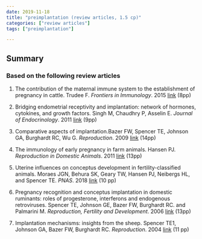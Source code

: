 ```yaml
---
date: 2019-11-18
title: "preimplantation (review articles, 1.5 cp)"
categories: ["review articles"]
tags: ["preimplantation"]

---
```

## Summary

### Based on the following review articles
1. The contribution of the maternal immune system to the establishment of pregnancy in cattle. Trudee F. *Frontiers in Immunology*. 2015 [link](https://www.frontiersin.org/articles/10.3389/fimmu.2015.00007/full) (8pp)


2. Bridging endometrial receptivity and implantation: network of hormones, cytokines, and growth factors.
Singh M, Chaudhry P, Asselin E. *Journal of Endocrinology*. 2011 [link](https://joe.bioscientifica.com/view/journals/joe/210/1/5.xml) (9pp)

3. Comparative aspects of implantation.Bazer FW, Spencer TE, Johnson GA, Burghardt RC, Wu G. *Reproduction*. 2009 [link](https://rep.bioscientifica.com/view/journals/rep/138/2/195.xml) (14pp)

4. The immunology of early pregnancy in farm animals. Hansen PJ. *Reproduction in Domestic Animals*. 2011 [link](https://onlinelibrary.wiley.com/doi/full/10.1111/j.1439-0531.2011.01850.x) (13pp)

5. Uterine influences on conceptus development in fertility-classified animals. Moraes JGN, Behura SK, Geary TW,  Hansen PJ, Neibergs HL, and Spencer TE. *PNAS*. 2018  [link](https://doi.org/10.1073/pnas.1721191115) (10 pp)

6. Pregnancy recognition and conceptus implantation in domestic ruminants: roles of progesterone, interferons and endogenous retroviruses. Spencer TE, Johnson GE, Bazer FW, Burghardt RC. and Palmarini M. *Reproduction, Fertility and Development*. 2006 [link](https://doi.org/10.1071/RD06102) (13pp)


7. Implantation mechanisms: insights from the sheep. Spencer TE1, Johnson GA, Bazer FW, Burghardt RC. *Reproduction*. 2004 [link](https://rep.bioscientifica.com/view/journals/rep/128/6/1280657.xml) (11 pp)